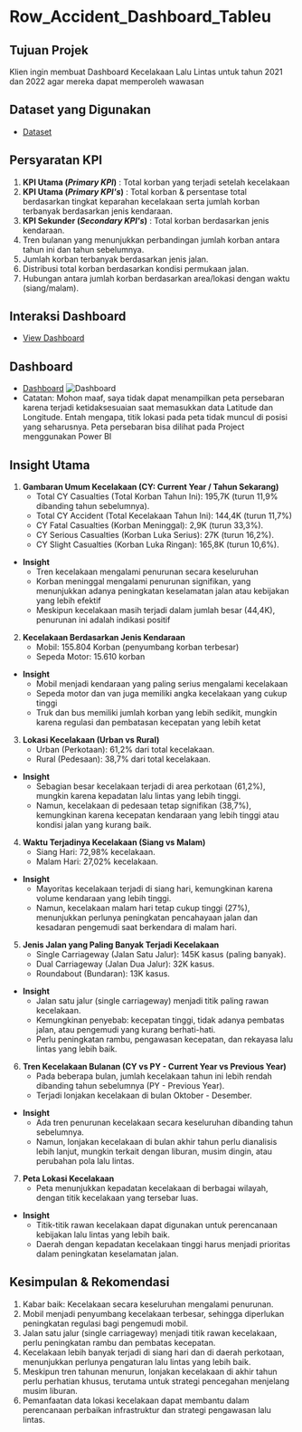 # Row_Accident_Dashboard_Tableu

## Tujuan Projek
Klien ingin membuat Dashboard Kecelakaan Lalu Lintas untuk tahun 2021 dan 2022 agar mereka dapat memperoleh wawasan

## Dataset yang Digunakan
- <a href="https://docs.google.com/spreadsheets/d/1fBAGDgtH2BXgDb5KYInUNH0j_pJJQQYC/edit?usp=sharing&ouid=104449482606139231652&rtpof=true&sd=true">Dataset</a>

## Persyaratan KPI
1. **KPI Utama (_Primary KPI_)** : Total korban yang terjadi setelah kecelakaan
2. **KPI Utama (_Primary KPI's_)** : Total korban & persentase total berdasarkan tingkat keparahan kecelakaan serta jumlah korban terbanyak berdasarkan jenis kendaraan.
3. **KPI Sekunder (_Secondary KPI's_)** : Total korban berdasarkan jenis kendaraan.
4. Tren bulanan yang menunjukkan perbandingan jumlah korban antara tahun ini dan tahun sebelumnya.
5. Jumlah korban terbanyak berdasarkan jenis jalan.
6. Distribusi total korban berdasarkan kondisi permukaan jalan.
7. Hubungan antara jumlah korban berdasarkan area/lokasi dengan waktu (siang/malam).

## Interaksi Dashboard
- <a href="https://github.com/ifanapridarahman/Row_Accident_Dashboard_Tableu/blob/main/Road%20Accident%20Dashboard.twbx">View Dashboard</a>

## Dashboard
- <a href="https://github.com/ifanapridarahman/Row_Accident_Dashboard_Tableu/blob/main/Dashboard.png">Dashboard</a>
![Dashboard](https://github.com/user-attachments/assets/6328086e-a66b-4a52-964a-48ef3ba3b3be)
- Catatan: Mohon maaf, saya tidak dapat menampilkan peta persebaran karena terjadi ketidaksesuaian saat memasukkan data Latitude dan Longitude. Entah mengapa, titik lokasi pada peta tidak muncul di posisi yang seharusnya. Peta persebaran bisa dilihat pada Project menggunakan Power BI

## Insight Utama
1. **Gambaran Umum Kecelakaan (CY: Current Year / Tahun Sekarang)**
    - Total CY Casualties (Total Korban Tahun Ini): 195,7K (turun 11,9% dibanding tahun sebelumnya).
    - Total CY Accident (Total Kecelakaan Tahun Ini): 144,4K (turun 11,7%)
    - CY Fatal Casualties (Korban Meninggal): 2,9K (turun 33,3%).
    - CY Serious Casualties (Korban Luka Serius): 27K (turun 16,2%).
    - CY Slight Casualties (Korban Luka Ringan): 165,8K (turun 10,6%).
- **Insight**
  - Tren kecelakaan mengalami penurunan secara keseluruhan
  - Korban meninggal mengalami penurunan signifikan, yang menunjukkan adanya peningkatan keselamatan jalan atau kebijakan yang lebih efektif
  - Meskipun kecelakaan masih terjadi dalam jumlah besar (44,4K), penurunan ini adalah indikasi positif
2. **Kecelakaan Berdasarkan Jenis Kendaraan**
    - Mobil: 155.804 Korban (penyumbang korban terbesar)
    - Sepeda Motor: 15.610 korban
- **Insight**
  - Mobil menjadi kendaraan yang paling serius mengalami kecelakaan
  - Sepeda motor dan van juga memiliki angka kecelakaan yang cukup tinggi
  - Truk dan bus memiliki jumlah korban yang lebih sedikit, mungkin karena regulasi dan pembatasan kecepatan yang lebih ketat
3. **Lokasi Kecelakaan (Urban vs Rural)**
    - Urban (Perkotaan): 61,2% dari total kecelakaan.
    - Rural (Pedesaan): 38,7% dari total kecelakaan.
- **Insight**
  - Sebagian besar kecelakaan terjadi di area perkotaan (61,2%), mungkin karena kepadatan lalu lintas yang lebih tinggi.
  - Namun, kecelakaan di pedesaan tetap signifikan (38,7%), kemungkinan karena kecepatan kendaraan yang lebih tinggi atau kondisi jalan yang kurang baik.
4. **Waktu Terjadinya Kecelakaan (Siang vs Malam)**
    - Siang Hari: 72,98% kecelakaan.
    - Malam Hari: 27,02% kecelakaan.
- **Insight**
  - Mayoritas kecelakaan terjadi di siang hari, kemungkinan karena volume kendaraan yang lebih tinggi.
  - Namun, kecelakaan malam hari tetap cukup tinggi (27%), menunjukkan perlunya peningkatan pencahayaan jalan dan kesadaran pengemudi saat berkendara di malam hari.
5. **Jenis Jalan yang Paling Banyak Terjadi Kecelakaan**
    - Single Carriageway (Jalan Satu Jalur): 145K kasus (paling banyak).
    - Dual Carriageway (Jalan Dua Jalur): 32K kasus.
    - Roundabout (Bundaran): 13K kasus.
- **Insight**
  - Jalan satu jalur (single carriageway) menjadi titik paling rawan kecelakaan.
  - Kemungkinan penyebab: kecepatan tinggi, tidak adanya pembatas jalan, atau pengemudi yang kurang berhati-hati.
  - Perlu peningkatan rambu, pengawasan kecepatan, dan rekayasa lalu lintas yang lebih baik.
6. **Tren Kecelakaan Bulanan (CY vs PY - Current Year vs Previous Year)**
    - Pada beberapa bulan, jumlah kecelakaan tahun ini lebih rendah dibanding tahun sebelumnya (PY - Previous Year).
    - Terjadi lonjakan kecelakaan di bulan Oktober - Desember.
- **Insight**
  - Ada tren penurunan kecelakaan secara keseluruhan dibanding tahun sebelumnya.
  - Namun, lonjakan kecelakaan di bulan akhir tahun perlu dianalisis lebih lanjut, mungkin terkait dengan liburan, musim dingin, atau perubahan pola lalu lintas.
7. **Peta Lokasi Kecelakaan**
    - Peta menunjukkan kepadatan kecelakaan di berbagai wilayah, dengan titik kecelakaan yang tersebar luas.
- **Insight**
  - Titik-titik rawan kecelakaan dapat digunakan untuk perencanaan kebijakan lalu lintas yang lebih baik.
  - Daerah dengan kepadatan kecelakaan tinggi harus menjadi prioritas dalam peningkatan keselamatan jalan.
 
## Kesimpulan & Rekomendasi
1. Kabar baik: Kecelakaan secara keseluruhan mengalami penurunan.
2. Mobil menjadi penyumbang kecelakaan terbesar, sehingga diperlukan peningkatan regulasi bagi pengemudi mobil.
3. Jalan satu jalur (single carriageway) menjadi titik rawan kecelakaan, perlu peningkatan rambu dan pembatas kecepatan.
4. Kecelakaan lebih banyak terjadi di siang hari dan di daerah perkotaan, menunjukkan perlunya pengaturan lalu lintas yang lebih baik.
5. Meskipun tren tahunan menurun, lonjakan kecelakaan di akhir tahun perlu perhatian khusus, terutama untuk strategi pencegahan menjelang musim liburan.
6. Pemanfaatan data lokasi kecelakaan dapat membantu dalam perencanaan perbaikan infrastruktur dan strategi pengawasan lalu lintas.


